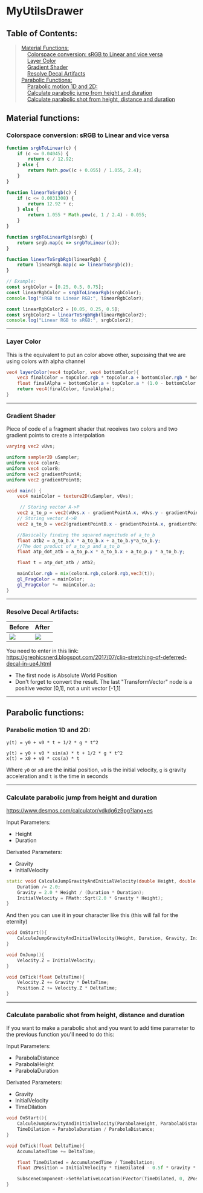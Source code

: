 # MyUtilsDrawer

<a name="table-of-contents"></a>
## Table of Contents:
> [Material Functions:](#material-functions)<br>
> &nbsp;&nbsp;&nbsp;&nbsp;[Colorspace conversion: sRGB to Linear and vice versa](#srgb-2-linear)<br>
> &nbsp;&nbsp;&nbsp;&nbsp;[Layer Color](#layer-color)<br>
> &nbsp;&nbsp;&nbsp;&nbsp;[Gradient Shader](#gradient-shader)<br>
> &nbsp;&nbsp;&nbsp;&nbsp;[Resolve Decal Artifacts](#decal-artifacts)<br>
> [Parabolic Functions:](#parabolic-functions)<br>
> &nbsp;&nbsp;&nbsp;&nbsp;[Parabolic motion 1D and 2D:](#parabolic-motion)<br>
> &nbsp;&nbsp;&nbsp;&nbsp;[Calculate parabolic jump from height and duration](#parabolic-jump)<br>
> &nbsp;&nbsp;&nbsp;&nbsp;[Calculate parabolic shot from height, distance and duration](#parabolic-shot)<br>

<a name="material-functions"></a>
## Material functions:

<a name="srgb-2-linear"></a>
### Colorspace conversion: sRGB to Linear and vice versa
```javascript
function srgbToLinear(c) {
    if (c <= 0.04045) {
        return c / 12.92;
    } else {
        return Math.pow((c + 0.055) / 1.055, 2.4);
    }
}

function linearToSrgb(c) {
    if (c <= 0.0031308) {
        return 12.92 * c;
    } else {
        return 1.055 * Math.pow(c, 1 / 2.4) - 0.055;
    }
}

function srgbToLinearRgb(srgb) {
    return srgb.map(c => srgbToLinear(c));
}

function linearToSrgbRgb(linearRgb) {
    return linearRgb.map(c => linearToSrgb(c));
}

// Example:
const srgbColor = [0.25, 0.5, 0.75];
const linearRgbColor = srgbToLinearRgb(srgbColor);
console.log("sRGB to Linear RGB:", linearRgbColor);

const linearRgbColor2 = [0.05, 0.25, 0.5];
const srgbColor2 = linearToSrgbRgb(linearRgbColor2);
console.log("Linear RGB to sRGB:", srgbColor2);
```
---
<a name="layer-color"></a>
### Layer Color
This is the equivalent to put an color above other, supossing that we are using colors with alpha channel

```glsl
vec4 layerColor(vec4 topColor, vec4 bottomColor){
    vec3 finalColor = topColor.rgb * topColor.a + bottomColor.rgb * bottomColor.a * (1.0 - topColor.a);
    float finalAlpha = bottomColor.a + topColor.a * (1.0 - bottomColor.a);
    return vec4(finalColor, finalAlpha);
}
```
---
<a name="gradient-shader"></a>
### Gradient Shader
Piece of code of a fragment shader that receives two colors and two gradient points to create a interpolation
```glsl
varying vec2 vUvs;

uniform sampler2D uSampler;
uniform vec4 colorA;
uniform vec4 colorB;
uniform vec2 gradientPointA;
uniform vec2 gradientPointB;

void main() {
    vec4 mainColor = texture2D(uSampler, vUvs);

     // Storing vector A->P
    vec2 a_to_p = vec2(vUvs.x - gradientPointA.x, vUvs.y - gradientPointA.y);
    // Storing vector A->B
    vec2 a_to_b = vec2(gradientPointB.x - gradientPointA.x, gradientPointB.y - gradientPointA.y);

    //Basically finding the squared magnitude of a_to_b
    float atb2 = a_to_b.x * a_to_b.x + a_to_b.y*a_to_b.y; 
    //The dot product of a_to_p and a_to_b
    float atp_dot_atb = a_to_p.x * a_to_b.x + a_to_p.y * a_to_b.y;

    float t = atp_dot_atb / atb2;

    mainColor.rgb = mix(colorA.rgb,colorB.rgb,vec3(t));
    gl_FragColor = mainColor;
    gl_FragColor *=  mainColor.a;
}
```
---
<a name="decal-artifacts"></a>
### Resolve Decal Artifacts:


| Before | After |
| --- | --- |
| <img src="https://blogger.googleusercontent.com/img/b/R29vZ2xl/AVvXsEhe6Q42EAgEh1jn6QfbXDKI9rI0UdNXoSq2L3o4lullGLDPg5re5uGQtSfIvSEzKO3ofYU6b2QtYRNP-gnbZ4DT7CvecciIdT5-nRlE-oPbp6NSle7ZmSU5_VtZO_NHCtVQXVpxwQl9YtI/s320/ScreenShot00004.png"> | <img src="https://blogger.googleusercontent.com/img/b/R29vZ2xl/AVvXsEht1cZMyhpkr2WJly7RKdExOHQZNnZLRGuPnPlqfbnI8dFDa3HMBeg1K3pI9kbvypwUjfM_o_f4f_9qhm0_gmD9ozYu0bqr9uirnNKSYNosZIeGuHLrNmNKlNm3Ub-ybOFOTo_jkvTXG7c/s320/ScreenShot00005.png"> |

You need to enter in this link: https://grephicsnerd.blogspot.com/2017/07/clip-stretching-of-deferred-decal-in-ue4.html<br>
* The first node is Absolute World Position
* Don't forget to convert the result. The last "TransformVector" node is a positive vector [0,1], not a unit vector [-1,1]

---
<a name="parabolic-functions"></a>
## Parabolic functions:

<a name="parabolic-motion"></a>
### Parabolic motion 1D and 2D:

```
y(t) = y0 + v0 * t + 1/2 * g * t^2
```
```
y(t) = y0 + v0 * sin(a) * t + 1/2 * g * t^2
x(t) = x0 + v0 * cos(a) * t
```

Where ``y0`` or ``x0`` are the initial position, ``v0`` is the initial velocity, ``g`` is gravity acceleration and ``t`` is the time in seconds

---
<a name="parabolic-jump"></a>
### Calculate parabolic jump from height and duration

https://www.desmos.com/calculator/vdkdg6z9pg?lang=es

Input Parameters:
* Height
* Duration

Derivated Parameters:
* Gravity
* InitialVelocity

```cpp
static void CalculeJumpGravityAndInitialVelocity(double Height, double Duration, double &Gravity, double &InitialVelocity) {
	Duration /= 2.0;
	Gravity = 2.0 * Height / (Duration * Duration);
	InitialVelocity = FMath::Sqrt(2.0 * Gravity * Height);
}
```

And then you can use it in your character like this (this will fall for the eternity) 
```cpp
void OnStart(){
    CalculeJumpGravityAndInitialVelocity(Height, Duration, Gravity, InitialVelocity);
}

void OnJump(){
    Velocity.Z = InitialVelocity;
}

void OnTick(float DeltaTime){
    Velocity.Z += Gravity * DeltaTime;
    Position.Z += Velocity.Z * DeltaTime;
}
```
---
<a name="parabolic-shot"></a>
### Calculate parabolic shot from height, distance and duration

If you want to make a parabolic shot and you want to add time parameter to the previous function you'll need to do this:

Input Parameters:
* ParabolaDistance
* ParabolaHeight
* ParabolaDuration

Derivated Parameters:
* Gravity
* InitialVelocity
* TimeDilation


```cpp
void OnStart(){
    CalculeJumpGravityAndInitialVelocity(ParabolaHeight, ParabolaDistance, Gravity, InitialVelocity);
    TimeDilation = ParabolaDuration / ParabolaDistance;
}

void OnTick(float DeltaTime){
    AccumulatedTime += DeltaTime;

    float TimeDilated = AccumulatedTime / TimeDilation;
    float ZPosition = InitialVelocity * TimeDilated - 0.5f * Gravity * TimeDilated * TimeDilated;

    SubsceneComponent->SetRelativeLocation(FVector(TimeDilated, 0, ZPosition));
}
```

